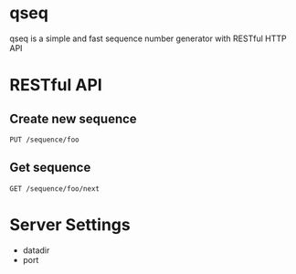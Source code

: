 qseq
===
qseq is a simple and fast sequence number generator with RESTful HTTP API


# RESTful API

## Create new sequence

```
PUT /sequence/foo
```

## Get sequence 

```
GET /sequence/foo/next
```

# Server Settings

- datadir
- port
